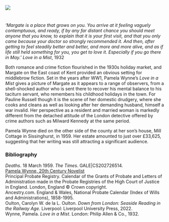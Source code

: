 <a href="https://beta.kent-maps.online"><img src="https://beta.kent-maps.online/juncture/ve-button.png"></a>
<param ve-config title="Pamela Wynne (Winifred Mary Scott, née Watson) 1879-1959" author="Carolyn Oulton" layout="vtl" banner="https://upload.wikimedia.org/wikipedia/commons/3/32/The_harbor_I._Margate_England.jpg" description="Prof. Carolyn Oulton introduces the key characters and Margate setting of Pamela Wynne’s novel: Love in a Mist.">

<!-- Global Entities -->
<param ve-entity eid="Q618045" aliases="Margate">
<param ve-entity eid="Q15063189" aliases="Sissinghurst">
<param ve-entity eid="Q107338949" aliases="Mill Cottage">

<!-- Base map centred on Margate -->
<param ve-map center="Q618045" zoom="10">

<!-- Historical map layers -->
<param ve-map-layer active allmaps allmaps-id="542e2ed0e875aeb4" title="OS East Kent 1945">

#

_‘Margate is a place that grows on you. You arrive at it feeling vaguely contemptuous, and ready, if by any far distant chance you should meet anyone that you know, to explain that it is your first visit, and that you only came because your doctor so strongly recommended it. And then, after getting to feel steadily better and better, and more and more alive, and as if life still held something for you, you get to love it. Especially if you go there in May.’_
	_Love in a Mist_, 1932
<param ve-image url="https://raw.githubusercontent.com/kent-map/images/main/20c/Lovemist.jpg" label="Love in a Mist" attribution="Estate of of R. John Holmgren">
<param ve-map center="Q618045" zoom="10">

Both romance and crime fiction flourished in the 1930s holiday market, and Margate on the East coast of Kent provided an obvious setting for middlebrow fiction. Set in the years after WW1, Pamela Wynne’s _Love in a Mist_ gives a picture of Margate as it appears to a range of observers, from a shell-shocked author who is sent there to recover his mental balance to his taciturn servant, who remembers his childhood holidays in the town. For Pauline Russell though it is the scene of her domestic drudgery, where she cooks and cleans as well as looking after her demanding husband, himself a war invalid. Her perspective as a resident and married woman is markedly different from the detached attitude of the London detective offered by crime authors such as Milward Kennedy at the same period. 
<param ve-image url="https://upload.wikimedia.org/wikipedia/commons/0/0f/The_harbor_II._Margate_England.jpg" label="Margate Habour" attribution="Snapshots Of  The Past, CC BY-SA 2.0, via Wikimedia Commons">
<param ve-map center="Q618045" zoom="10">

Pamela Wynne died on the other side of the county at her son’s house, Mill Cottage in Sissinghurst, in 1959. Her estate amounted to just over £33,625, suggesting that her writing was still attracting a significant audience.
<param ve-image url="https://upload.wikimedia.org/wikipedia/commons/8/8b/The_Street%2C_Sissinghurst%2C_Cranbrook%2C_Kent.jpg" label="The Street, Sissinghurst, Cranbrook, Kent" attribution="Nathaniel Lloyd (1867-1933), Public domain, via Wikimedia Commons">
<param ve-map center="Q15063189" zoom="10">
<param ve-map center="Q107338949" zoom="10">

### Bibliography 
_Deaths_. 18 March 1959. _The Times_. GALE|CS202726514.   
[Pamela Wynne, 20th Century Novelist](https://pamela-wynne.webs.com/biography.htm)   
Principal Probate Registry. Calendar of the Grants of Probate and Letters of Administration made in the Probate Registries of the High Court of Justice in England. London, England © Crown copyright.   
Ancestry.com. England & Wales, National Probate Calendar (Index of Wills and Administrations), 1858-1995.  
Oulton, Carolyn W. de la L. Oulton. _Down from London: Seaside Reading in the Railway Age_. Liverpool: Liverpool University Press, 2022.   
Wynne, Pamela. _Love in a Mist_. London: Philip Allen & Co., 1932.   

